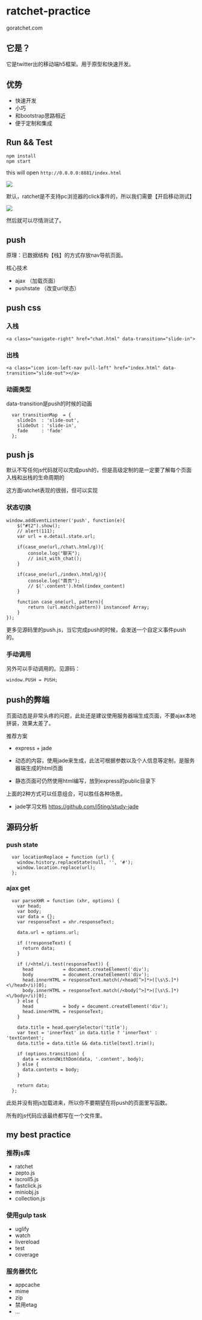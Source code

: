 ratchet-practice
================

goratchet.com

## 它是？

它是twitter出的移动端h5框架。用于原型和快速开发。

## 优势

- 快速开发
- 小巧
- 和bootstrap思路相近
- 便于定制和集成


## Run && Test

```
npm install 
npm start
```

this will open `http://0.0.0.0:8881/index.html`

![](doc/1.png)

默认，ratchet是不支持pc浏览器的click事件的，所以我们需要【开启移动测试】

![](doc/2.png)

然后就可以尽情测试了。

## push

原理：已数据结构【栈】的方式存放nav导航页面。

核心技术

- ajax （加载页面）
- pushstate （改变url状态）

## push css

### 入栈

```
<a class="navigate-right" href="chat.html" data-transition="slide-in">
```

### 出栈

```
<a class="icon icon-left-nav pull-left" href="index.html" data-transition="slide-out"></a>
```

### 动画类型

data-transition是push的时候的动画

```
  var transitionMap  = {
    slideIn  : 'slide-out',
    slideOut : 'slide-in',
    fade     : 'fade'
  };
```

## push js

默认不写任何js代码就可以完成push的，但是高级定制的是一定要了解每个页面入栈和出栈的生命周期的

这方面ratchet表现的很弱，但可以实现

### 状态切换

```
window.addEventListener('push', function(e){
	$("#t2").show();
	// alert(111);
	var url = e.detail.state.url;

	if(case_one(url,/chat\.html/g)){
		console.log("聊天");
		// init_with_chat();
	}

	if(case_one(url,/index\.html/g)){
		console.log("首页");
		// $('.content').html(index_content)		
	}

	function case_one(url, pattern){
		return (url.match(pattern)) instanceof Array;
	}
});

```

更多见源码里的push.js，当它完成push的时候，会发送一个自定义事件push的。


### 手动调用

另外可以手动调用的。见源码：

```
window.PUSH = PUSH;
```

## push的弊端

页面动态是非常头疼的问题，此处还是建议使用服务器端生成页面，不要ajax本地拼装，效果太差了。

推荐方案

- express + jade

- 动态的内容，使用jade来生成，此法可根据参数以及个人信息等定制，是服务器端生成的html页面
- 静态页面可仍然使用html编写，放到express的public目录下

上面的2种方式可以任意组合，可以胜任各种场景。


- jade学习文档 https://github.com/i5ting/study-jade

## 源码分析

### push state

```
  var locationReplace = function (url) {
    window.history.replaceState(null, '', '#');
    window.location.replace(url);
  };
```

### ajax get

```
  var parseXHR = function (xhr, options) {
    var head;
    var body;
    var data = {};
    var responseText = xhr.responseText;

    data.url = options.url;

    if (!responseText) {
      return data;
    }

    if (/<html/i.test(responseText)) {
      head           = document.createElement('div');
      body           = document.createElement('div');
      head.innerHTML = responseText.match(/<head[^>]*>([\s\S.]*)<\/head>/i)[0];
      body.innerHTML = responseText.match(/<body[^>]*>([\s\S.]*)<\/body>/i)[0];
    } else {
      head           = body = document.createElement('div');
      head.innerHTML = responseText;
    }

    data.title = head.querySelector('title');
    var text = 'innerText' in data.title ? 'innerText' : 'textContent';
    data.title = data.title && data.title[text].trim();

    if (options.transition) {
      data = extendWithDom(data, '.content', body);
    } else {
      data.contents = body;
    }

    return data;
  };
```

此处并没有把js加载进来，所以你不要期望在将push的页面里写函数。

所有的js代码应该最终都写在一个文件里。

## my best practice 

### 推荐js库

- ratchet
- zepto.js
- iscroll5.js
- fastclick.js
- miniobj.js
- collection.js

### 使用gulp task

- uglify
- watch
- livereload
- test
- coverage

### 服务器优化

- appcache
- mime
- zip
- 禁用etag
- ...
